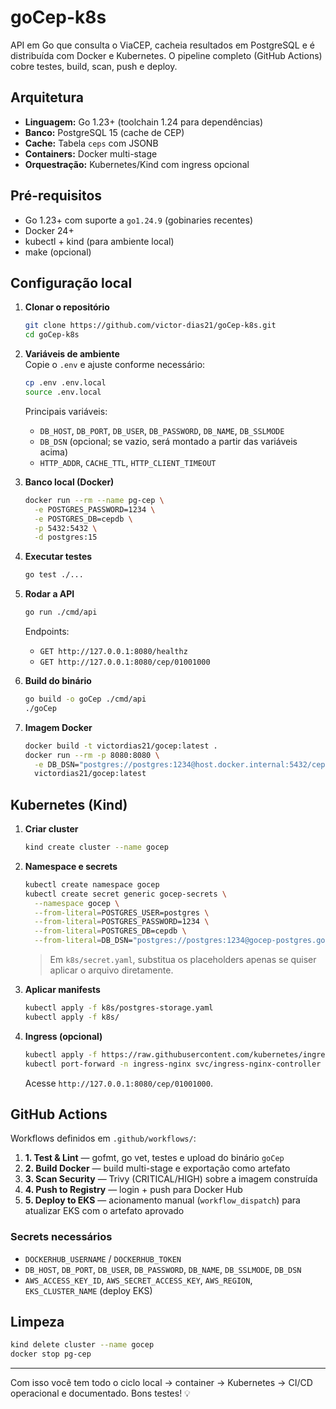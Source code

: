 # goCep-k8s

API em Go que consulta o ViaCEP, cacheia resultados em PostgreSQL e é distribuída com Docker e Kubernetes. O pipeline completo (GitHub Actions) cobre testes, build, scan, push e deploy.

## Arquitetura

- **Linguagem:** Go 1.23+ (toolchain 1.24 para dependências)
- **Banco:** PostgreSQL 15 (cache de CEP)
- **Cache:** Tabela `ceps` com JSONB
- **Containers:** Docker multi-stage
- **Orquestração:** Kubernetes/Kind com ingress opcional

## Pré-requisitos

- Go 1.23+ com suporte a `go1.24.9` (gobinaries recentes)
- Docker 24+
- kubectl + kind (para ambiente local)
- make (opcional)

## Configuração local

1. **Clonar o repositório**
   ```bash
   git clone https://github.com/victor-dias21/goCep-k8s.git
   cd goCep-k8s
   ```

2. **Variáveis de ambiente**  
   Copie o `.env` e ajuste conforme necessário:
   ```bash
   cp .env .env.local
   source .env.local
   ```
   Principais variáveis:
   - `DB_HOST`, `DB_PORT`, `DB_USER`, `DB_PASSWORD`, `DB_NAME`, `DB_SSLMODE`
   - `DB_DSN` (opcional; se vazio, será montado a partir das variáveis acima)
   - `HTTP_ADDR`, `CACHE_TTL`, `HTTP_CLIENT_TIMEOUT`

3. **Banco local (Docker)**
   ```bash
   docker run --rm --name pg-cep \
     -e POSTGRES_PASSWORD=1234 \
     -e POSTGRES_DB=cepdb \
     -p 5432:5432 \
     -d postgres:15
   ```

4. **Executar testes**
   ```bash
   go test ./...
   ```

5. **Rodar a API**
   ```bash
   go run ./cmd/api
   ```
   Endpoints:
   - `GET http://127.0.0.1:8080/healthz`
   - `GET http://127.0.0.1:8080/cep/01001000`

6. **Build do binário**
   ```bash
   go build -o goCep ./cmd/api
   ./goCep
   ```

7. **Imagem Docker**
   ```bash
   docker build -t victordias21/gocep:latest .
   docker run --rm -p 8080:8080 \
     -e DB_DSN="postgres://postgres:1234@host.docker.internal:5432/cepdb?sslmode=disable" \
     victordias21/gocep:latest
   ```

## Kubernetes (Kind)

1. **Criar cluster**
   ```bash
   kind create cluster --name gocep
   ```

2. **Namespace e secrets**
   ```bash
   kubectl create namespace gocep
   kubectl create secret generic gocep-secrets \
     --namespace gocep \
     --from-literal=POSTGRES_USER=postgres \
     --from-literal=POSTGRES_PASSWORD=1234 \
     --from-literal=POSTGRES_DB=cepdb \
     --from-literal=DB_DSN="postgres://postgres:1234@gocep-postgres.gocep.svc.cluster.local:5432/cepdb?sslmode=disable"
   ```
   > Em `k8s/secret.yaml`, substitua os placeholders apenas se quiser aplicar o arquivo diretamente.

3. **Aplicar manifests**
   ```bash
   kubectl apply -f k8s/postgres-storage.yaml
   kubectl apply -f k8s/
   ```

4. **Ingress (opcional)**
   ```bash
   kubectl apply -f https://raw.githubusercontent.com/kubernetes/ingress-nginx/main/deploy/static/provider/kind/deploy.yaml
   kubectl port-forward -n ingress-nginx svc/ingress-nginx-controller 8080:80
   ```
   Acesse `http://127.0.0.1:8080/cep/01001000`.

## GitHub Actions

Workflows definidos em `.github/workflows/`:

1. **1. Test & Lint** — gofmt, go vet, testes e upload do binário `goCep`
2. **2. Build Docker** — build multi-stage e exportação como artefato
3. **3. Scan Security** — Trivy (CRITICAL/HIGH) sobre a imagem construída
4. **4. Push to Registry** — login + push para Docker Hub
5. **5. Deploy to EKS** — acionamento manual (`workflow_dispatch`) para atualizar EKS com o artefato aprovado

### Secrets necessários

- `DOCKERHUB_USERNAME` / `DOCKERHUB_TOKEN`
- `DB_HOST`, `DB_PORT`, `DB_USER`, `DB_PASSWORD`, `DB_NAME`, `DB_SSLMODE`, `DB_DSN`
- `AWS_ACCESS_KEY_ID`, `AWS_SECRET_ACCESS_KEY`, `AWS_REGION`, `EKS_CLUSTER_NAME` (deploy EKS)

## Limpeza

```bash
kind delete cluster --name gocep
docker stop pg-cep
```

---

Com isso você tem todo o ciclo local → container → Kubernetes → CI/CD operacional e documentado. Bons testes! 💡
